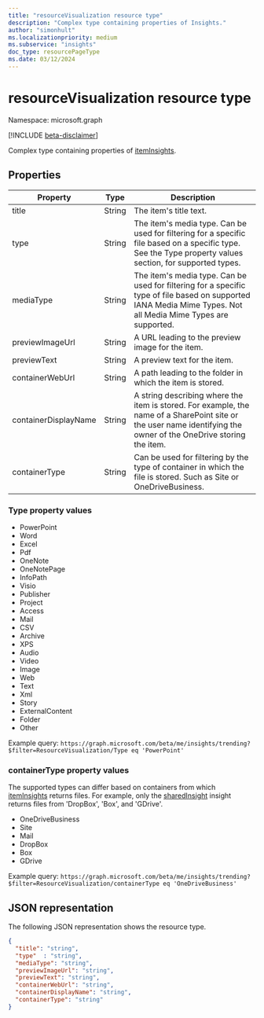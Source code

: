 ```yaml
---
title: "resourceVisualization resource type"
description: "Complex type containing properties of Insights."
author: "simonhult"
ms.localizationpriority: medium
ms.subservice: "insights"
doc_type: resourcePageType
ms.date: 03/12/2024
---
```


# resourceVisualization resource type

Namespace: microsoft.graph

[!INCLUDE [beta-disclaimer](../../includes/beta-disclaimer.md)]

Complex type containing properties of [itemInsights](iteminsights.md).

## Properties

| Property              | Type          | Description  |
| -------------         |---------------| -------------|
| title                  | String        | The item's title text.                  |
| type                | String        | The item's media type. Can be used for filtering for a specific file based on a specific type. See the Type property values section, for supported types. |
| mediaType                | String        | The item's media type. Can be used for filtering for a specific type of file based on supported IANA Media Mime Types. Not all Media Mime Types are supported. |
| previewImageUrl       | String        | A URL leading to the preview image for the item. |
| previewText              | String        | A preview text for the item. |
| containerWebUrl          | String        | A path leading to the folder in which the item is stored. |
| containerDisplayName  | String        | A string describing where the item is stored. For example, the name of a SharePoint site or the user name identifying the owner of the OneDrive storing the item.  |
| containerType            | String | Can be used for filtering by the type of container in which the file is stored. Such as Site or OneDriveBusiness.       |

### Type property values
-    PowerPoint
-    Word
-    Excel
-    Pdf
-    OneNote
-    OneNotePage
-    InfoPath
-    Visio
-    Publisher
-    Project
-    Access
-    Mail
-    CSV
-    Archive
-    XPS
-    Audio
-    Video
-    Image
-    Web
-    Text
-    Xml
-    Story
-    ExternalContent
-    Folder
-    Other

Example query:
`https://graph.microsoft.com/beta/me/insights/trending?$filter=ResourceVisualization/Type eq 'PowerPoint'`

### containerType property values
The supported types can differ based on containers from which [itemInsights](iteminsights.md) returns files. For example, only the [sharedInsight](insights-shared.md) insight returns files from 'DropBox', 'Box', and 'GDrive'.

-    OneDriveBusiness
-    Site
-    Mail
-    DropBox
-    Box
-    GDrive

Example query:
`https://graph.microsoft.com/beta/me/insights/trending?$filter=ResourceVisualization/containerType eq 'OneDriveBusiness'`

## JSON representation

The following JSON representation shows the resource type.

<!-- {
  "blockType": "resource",
  "optionalProperties": [
  ],  
  "@odata.type": "microsoft.graph.resourceVisualization"
}-->
```json
{
  "title": "string",
  "type"  : "string",
  "mediaType": "string",
  "previewImageUrl": "string",
  "previewText": "string",
  "containerWebUrl": "string",
  "containerDisplayName": "string",
  "containerType": "string"
}
```


